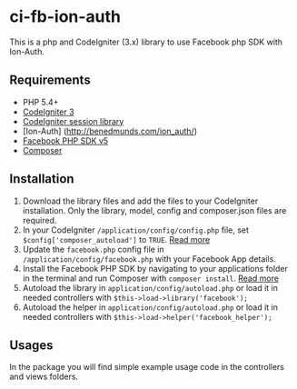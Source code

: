 # ci-fb-ion-auth
This is a php and CodeIgniter (3.x) library to use Facebook php SDK with Ion-Auth.

## Requirements
- PHP 5.4+
- [CodeIgniter 3](https://www.codeigniter.com/)
- [CodeIgniter session library](https://www.codeigniter.com/userguide3/libraries/sessions.html)
- [Ion-Auth] (http://benedmunds.com/ion_auth/)
- [Facebook PHP SDK v5](https://developers.facebook.com/docs/php/gettingstarted/5.0.0)
- [Composer](https://getcomposer.org/)

## Installation
1. Download the library files and add the files to your CodeIgniter installation. Only the library, model, config and composer.json files are required.
2. In your CodeIgniter `/application/config/config.php` file, set `$config['composer_autoload']` to `TRUE`. [Read more](https://www.codeigniter.com/user_guide/general/autoloader.html)
3. Update the `facebook.php` config file in `/application/config/facebook.php` with your Facebook App details.
4. Install the Facebook PHP SDK by navigating to your applications folder in the terminal and run Composer with `composer install`. [Read more](https://developers.facebook.com/docs/php/gettingstarted#install-composer)
6. Autoload the library in `application/config/autoload.php` or load it in needed controllers with `$this->load->library('facebook');`
7. Autoload the helper in `application/config/autoload.php` or load it in needed controllers with `$this->load->helper('facebook_helper');`

## Usages
In the package you will find simple example usage code in the controllers and views folders.